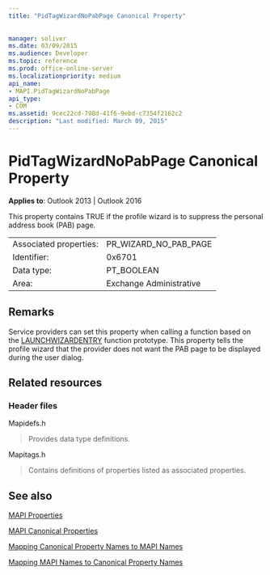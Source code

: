 ```yaml
---
title: "PidTagWizardNoPabPage Canonical Property"
 
 
manager: soliver
ms.date: 03/09/2015
ms.audience: Developer
ms.topic: reference
ms.prod: office-online-server
ms.localizationpriority: medium
api_name:
- MAPI.PidTagWizardNoPabPage
api_type:
- COM
ms.assetid: 9cec22cd-798d-41f6-9ebd-c7354f2162c2
description: "Last modified: March 09, 2015"
---
```


# PidTagWizardNoPabPage Canonical Property

  
  
**Applies to**: Outlook 2013 | Outlook 2016 
  
This property contains TRUE if the profile wizard is to suppress the personal address book (PAB) page.
  
|||
|:-----|:-----|
|Associated properties:  <br/> |PR_WIZARD_NO_PAB_PAGE  <br/> |
|Identifier:  <br/> |0x6701  <br/> |
|Data type:  <br/> |PT_BOOLEAN  <br/> |
|Area:  <br/> |Exchange Administrative  <br/> |
   
## Remarks

Service providers can set this property when calling a function based on the [LAUNCHWIZARDENTRY](launchwizardentry.md) function prototype. This property tells the profile wizard that the provider does not want the PAB page to be displayed during the user dialog. 
  
## Related resources

### Header files

Mapidefs.h
  
> Provides data type definitions.
    
Mapitags.h
  
> Contains definitions of properties listed as associated properties.
    
## See also



[MAPI Properties](mapi-properties.md)
  
[MAPI Canonical Properties](mapi-canonical-properties.md)
  
[Mapping Canonical Property Names to MAPI Names](mapping-canonical-property-names-to-mapi-names.md)
  
[Mapping MAPI Names to Canonical Property Names](mapping-mapi-names-to-canonical-property-names.md)

